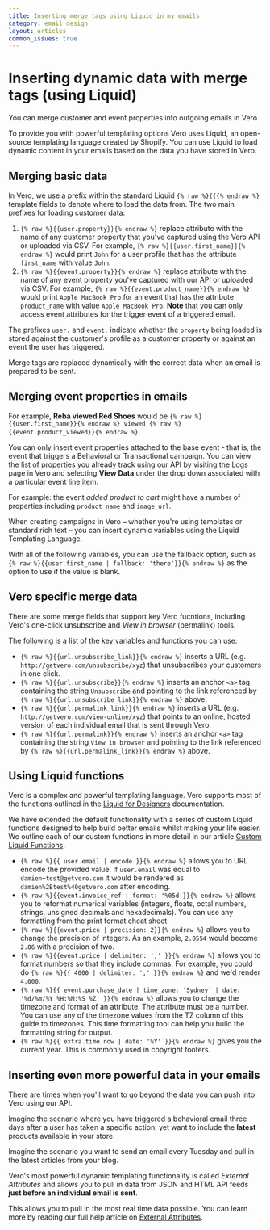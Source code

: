 ```yaml
---
title: Inserting merge tags using Liquid in my emails
category: email design
layout: articles
common_issues: true
---
```


# Inserting dynamic data with merge tags (using Liquid)

You can merge customer and event properties into outgoing emails in Vero.

To provide you with powerful templating options Vero uses Liquid, an open-source templating language created by Shopify. You can use Liquid to load dynamic content in your emails based on the data you have stored in Vero. 

## Merging basic data

In Vero, we use a prefix within the standard Liquid `{% raw %}{{{% endraw %}` template fields to denote where to load the data from. The two main prefixes for loading customer data:


1. `{% raw %}{{user.property}}{% endraw %}` replace attribute with the name of any customer property that you've captured using the Vero API or uploaded via CSV. For example, `{% raw %}{{user.first_name}}{% endraw %}` would print `John` for a user profile that has the attribute `first_name` with value `John`.
2. `{% raw %}{{event.property}}{% endraw %}` replace attribute with the name of any event property you've captured with our API or uploaded via CSV. For example, `{% raw %}{{event.product_name}}{% endraw %}` would print `Apple MacBook Pro` for an event that has the attribute `product_name` with value `Apple MacBook Pro`. **Note** that you can only access event attributes for the trigger event of a triggered email.

The prefixes `user.` and `event.` indicate whether the `property` being loaded is stored against the customer's profile as a customer property or against an event the user has triggered. 

Merge tags are replaced dynamically with the correct data when an email is prepared to be sent.

## Merging event properties in emails

For example, **Reba viewed Red Shoes** would be `{% raw %}{{user.first_name}}{% endraw %} viewed {% raw %}{{event.product_viewed}}{% endraw %}`.

You can only insert event properties attached to the base event - that is, the event that triggers a Behavioral or Transactional campaign. You can view the list of properties you already track using our API by visiting the Logs page in Vero and selecting **View Data** under the drop down associated with a particular event line item.

For example: the event *added product to cart* might have a number of properties including `product_name` and `image_url`.

When creating campaigns in Vero – whether you're using templates or standard rich text – you can insert dynamic variables using the Liquid Templating Language.

With all of the following variables, you can use the fallback option, such as `{% raw %}{{user.first_name | fallback: 'there'}}{% endraw %}` as the option to use if the value is blank.

## Vero specific merge data

There are some merge fields that support key Vero fucntions, including Vero's one-click unsubscribe and *View in browser* (permalink) tools.

The following is a list of the key variables and functions you can use:

- `{% raw %}{{url.unsubscribe_link}}{% endraw %}` inserts a URL (e.g. `http://getvero.com/unsubscribe/xyz`) that unsubscribes your customers in one click.
- `{% raw %}{{url.unsubscribe}}{% endraw %}` inserts an anchor `<a>` tag containing the string `Unsubscribe` and pointing to the link referenced by `{% raw %}{{url.unsubscribe_link}}{% endraw %}` above.
- `{% raw %}{{url.permalink_link}}{% endraw %}` inserts a URL (e.g. `http://getvero.com/view-online/xyz`) that points to an online, hosted version of each individual email that is sent through Vero.
- `{% raw %}{{url.permalink}}{% endraw %}` inserts an anchor `<a>` tag containing the string `View in browser` and pointing to the link referenced by `{% raw %}{{url.permalink_link}}{% endraw %}` above.

## Using Liquid functions

Vero is a complex and powerful templating language. Vero supports most of the functions outlined in the [Liquid for Designers]({{site.data.links.liquid_for_designers}}) documentation. 

We have extended the default functionality with a series of custom Liquid functions designed to help build better emails whilst making your life easier. We outline each of our custom functions in more detail in our article [Custom Liquid Functions]({{site.data.links.list_of_liquid_functions}}).

- `{% raw %}{{ user.email | encode }}{% endraw %}` allows you to URL encode the provided value. If `user.email` was equal to `damien+test@getvero.com` it would be rendered as `damien%2Btest%40getvero.com` after encoding.
- `{% raw %}{{event.invoice_ref | format: '%05d'}}{% endraw %}` allows you to reformat numerical variables (integers, floats, octal numbers, strings, unsigned decimals and hexadecimals). You can use any formatting from the print format cheat sheet.
- `{% raw %}{{event.price | precision: 2}}{% endraw %}` allows you to change the precision of integers. As an example, `2.0554` would become `2.06` with a precision of two.
- `{% raw %}{{event.price | delimiter: ',' }}{% endraw %}` allows you to format numbers so that they include commas. For example, you could do `{% raw %}{{ 4000 | delimiter: ',' }}{% endraw %}` and we'd render `4,000`.
- `{% raw %}{{ event.purchase_date | time_zone: 'Sydney' | date: '%d/%m/%Y %H:%M:%S %Z' }}{% endraw %}` allows you to change the timezone and format of an attribute. The attribute must be a number. You can use any of the timezone values from the TZ column of this guide to timezones. This time formatting tool can help you build the formatting string for output.
- `{% raw %}{{ extra.time.now | date: '%Y' }}{% endraw %}` gives you the current year. This is commonly used in copyright footers.

## Inserting even more powerful data in your emails

There are times when you'll want to go beyond the data you can push into Vero using our API.

Imagine the scenario where you have triggered a behavioral email three days after a user has taken a specific action, yet want to include the **latest** products available in your store. 

Imagine the scenario you want to send an email every Tuesday and pull in the latest articles from your blog.

Vero's most powerful dynamic templating functionality is called *External Attributes* and allows you to pull in data from JSON and HTML API feeds **just before an individual email is sent**.

This allows you to pull in the most real time data possible. You can learn more by reading our full help article on [External Attributes]({{site.data.links.external_attributes}}).